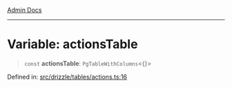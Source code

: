 [Admin Docs](/)

***

# Variable: actionsTable

> `const` **actionsTable**: `PgTableWithColumns`\<\{\}\>

Defined in: [src/drizzle/tables/actions.ts:16](https://github.com/syedali237/talawa-api/blob/aa4e819f67def774740606c7a534dc013cdfe393/src/drizzle/tables/actions.ts#L16)
